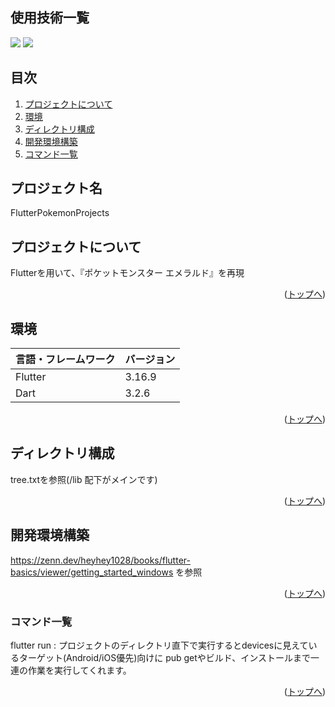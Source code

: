 <div id="top"></div>

## 使用技術一覧

<p style="display: inline">
  <!-- フレームワーク一覧 -->
  <img src="https://img.shields.io/badge/-Flutter-000000.svg?logo=node.js&style=for-the-badge">
  <!-- 言語一覧 -->
  <img src="https://img.shields.io/badge/-Dart-000000.svg?logo=next.js&style=for-the-badge">
</p>

## 目次

1. [プロジェクトについて](#プロジェクトについて)
2. [環境](#環境)
3. [ディレクトリ構成](#ディレクトリ構成)
4. [開発環境構築](#開発環境構築)
5. [コマンド一覧](#コマンド一覧)

## プロジェクト名

FlutterPokemonProjects

## プロジェクトについて

Flutterを用いて、『ポケットモンスター エメラルド』を再現

<p align="right">(<a href="#top">トップへ</a>)</p>

## 環境

| 言語・フレームワーク    | バージョン  |
| --------------------- | ---------- |
| Flutter               | 3.16.9     |
| Dart                  | 3.2.6      |

<p align="right">(<a href="#top">トップへ</a>)</p>

## ディレクトリ構成

tree.txtを参照(/lib 配下がメインです)

<p align="right">(<a href="#top">トップへ</a>)</p>

## 開発環境構築

https://zenn.dev/heyhey1028/books/flutter-basics/viewer/getting_started_windows
を参照

<p align="right">(<a href="#top">トップへ</a>)</p>

### コマンド一覧

flutter run : 
プロジェクトのディレクトリ直下で実行するとdevicesに見えているターゲット(Android/iOS優先)向けに
pub getやビルド、インストールまで一連の作業を実行してくれます。

<p align="right">(<a href="#top">トップへ</a>)</p>
